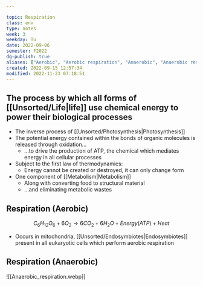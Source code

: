 ---
topic: Respiration
class: env
type: notes
week: 3
weekday: Tu
date: 2022-09-06
semester: F2022
dg-publish: true
aliases: ["Aerobic", "Aerobic respiration", "Anaerobic", "Anaerobic respiration","Heterotroph","Metabolism"]
created: 2022-09-15 12:57:34
modified: 2022-11-23 07:18:51
---

## The process by which all forms of [[Unsorted/Life\|life]] use chemical energy to power their biological processes

- The inverse process of [[Unsorted/Photosynthesis\|Photosynthesis]]
- The potential energy contained within the bonds of organic molecules is released through oxidation...
	- ...to drive the production of ATP, the chemical which mediates energy in all cellular processes
- Subject to the first law of thermodynamics:
	- Energy cannot be created or destroyed, it can only change form
- One component of [[Metabolism\|Metabolism]]
	- Along with converting food to structural material
	- ...and eliminating metabolic wastes


## Respiration (Aerobic)

$$C_6H_{12}O_6 + 6O_2 → 6CO_2 + 6H_2O + Energy(ATP) + Heat$$

- Occurs in mitochondria, [[Unsorted/Endosymbiotes\|Endosymbiotes]] present in all eukaryotic cells which perform aerobic respiration

## Respiration (Anaerobic)

![[Anaerobic_respiration.webp]]
